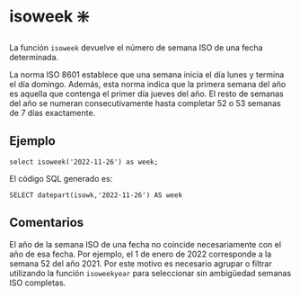 ﻿---
SidebarGroup: "Funciones de fecha"
Autogenerated: true
---

# isoweek ❇️

La función  `isoweek` devuelve el número de semana ISO de una fecha determinada.

La norma ISO 8601 establece que una semana inicia el día lunes y termina el día domingo. Además, esta norma indica que la primera semana del año es aquella que contenga el primer día jueves del año. El resto de semanas del año se numeran consecutivamente hasta completar 52 o 53 semanas de 7 días exactamente.

## Ejemplo

```
select isoweek('2022-11-26') as week;
```

El código SQL generado es:

```
SELECT datepart(isowk,'2022-11-26') AS week
```

## Comentarios

El año de la semana ISO de una fecha no coincide necesariamente con el año de esa fecha. Por ejemplo, el 1 de enero de 2022 corresponde a la semana 52 del año 2021. Por este motivo es necesario agrupar o filtrar utilizando la función `isoweekyear` para seleccionar sin ambigüedad semanas ISO completas.



